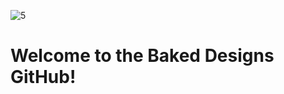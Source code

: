 ![5](https://github.com/user-attachments/assets/e789d1d1-e9c7-4f1f-a6f1-8c55e1402578)

# Welcome to the Baked Designs GitHub!



<!--
https://github.com/Baked-Designs

https://baked-designs.github.io/



🙋‍♀️ A short introduction - what is your organization all about?
🌈 Contribution guidelines - how can the community get involved?
👩‍💻 Useful resources - where can the community find your docs? Is there anything else the community should know?
🍿 Fun facts - what does your team eat for breakfast?
🧙 Remember, you can do mighty things with the power of [Markdown](https://docs.github.com/github/writing-on-github/getting-started-with-writing-and-formatting-on-github/basic-writing-and-formatting-syntax)
-->
